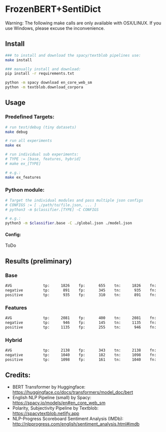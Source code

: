# FrozenBERT+SentiDict
Warning: The following make calls are only available with OSX/LINUX. If you use Windows, please excuse the inconvenience.

## Install
```bash
### to install and download the spacy/textblob pipelines use:
make install

### manually install and download:
pip install -r requirements.txt

python -m spacy download en_core_web_sm
python -m textblob.download_corpora
```

## Usage

### Predefined Targets:
```bash
# run test/debug (tiny datasets)
make debug

# run all experiments
make ex

# run individual sub experiments:
# TYPE := [base, features, hybrid]
# make ex_[TYPE]

# e.g.:
make ex_features
```
### Python module:
```bash
# Target the individual modules and pass multiple json configs 
# CONFIGS := [ ./path/to/file.json, ... ] 
# python3 -m $classifier.[TYPE] -C CONFIGS

# e.g.:
python3 -m $classifier.base -C ./global.json ./model.json
```

#### Config:
ToDo

## Results (preliminary)

### Base
```bash
AVG           	 tp:     1826	 fp:      655 	 tn:     1826	 fn:      655	 pre=0.7360	 rec=0.7360	 f1=0.7360	 acc=0.7360
negative      	 tp:      891	 fp:      345 	 tn:      935	 fn:      310	 pre=0.7209	 rec=0.7419	 f1=0.7312	 acc=0.7360
positive      	 tp:      935	 fp:      310 	 tn:      891	 fn:      345	 pre=0.7510	 rec=0.7305	 f1=0.7406	 acc=0.7360
```

### Features
```bash
AVG           	 tp:     2081	 fp:      400 	 tn:     2081	 fn:      400	 pre=0.8388	 rec=0.8388	 f1=0.8388	 acc=0.8388
negative      	 tp:      946	 fp:      145 	 tn:     1135	 fn:      255	 pre=0.8671	 rec=0.7877	 f1=0.8255	 acc=0.8388
positive      	 tp:     1135	 fp:      255 	 tn:      946	 fn:      145	 pre=0.8165	 rec=0.8867	 f1=0.8502	 acc=0.8388
```

### Hybrid
```bash
AVG           	 tp:     2138	 fp:      343 	 tn:     2138	 fn:      343	 pre=0.8617	 rec=0.8617	 f1=0.8617	 acc=0.8617
negative      	 tp:     1040	 fp:      182 	 tn:     1098	 fn:      161	 pre=0.8511	 rec=0.8659	 f1=0.8584	 acc=0.8617
positive      	 tp:     1098	 fp:      161 	 tn:     1040	 fn:      182	 pre=0.8721	 rec=0.8578	 f1=0.8649	 acc=0.8617
```

## Credits:

* BERT Transformer by Huggingface: <https://huggingface.co/docs/transformers/model_doc/bert>
* English NLP Pipeline (small) by Spacy: <https://spacy.io/models/en#en_core_web_sm>
* Polarity, Subjectivity Pipeline by Textblob: <https://spacytextblob.netlify.app>
* NLP-Progress Scoreboard Sentiment Analysis (IMDb): <http://nlpprogress.com/english/sentiment_analysis.html#imdb>
